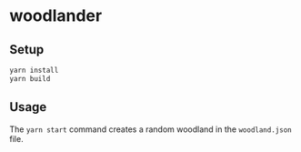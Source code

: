 # woodlander

## Setup

```bash
yarn install
yarn build
```

## Usage

The `yarn start` command creates a random woodland in the `woodland.json` file.
